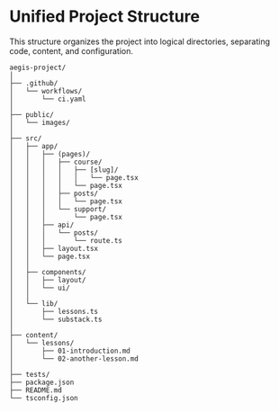 # Unified Project Structure

This structure organizes the project into logical directories, separating code, content, and configuration.

```
aegis-project/
│
├── .github/
│   └── workflows/
│       └── ci.yaml
│
├── public/
│   └── images/
│
├── src/
│   ├── app/
│   │   ├── (pages)/
│   │   │   ├── course/
│   │   │   │   ├── [slug]/
│   │   │   │   │   └── page.tsx
│   │   │   │   └── page.tsx
│   │   │   ├── posts/
│   │   │   │   └── page.tsx
│   │   │   └── support/
│   │   │       └── page.tsx
│   │   ├── api/
│   │   │   └── posts/
│   │   │       └── route.ts
│   │   ├── layout.tsx
│   │   └── page.tsx
│   │
│   ├── components/
│   │   ├── layout/
│   │   └── ui/
│   │
│   └── lib/
│       ├── lessons.ts
│       └── substack.ts
│
├── content/
│   └── lessons/
│       ├── 01-introduction.md
│       └── 02-another-lesson.md
│
├── tests/
├── package.json
├── README.md
└── tsconfig.json
```